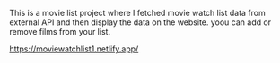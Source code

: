 This is a movie list project where I fetched movie watch list data from          
external API and then display the data on the website. yoou can add or remove films from your list.                                              

https://moviewatchlist1.netlify.app/   
